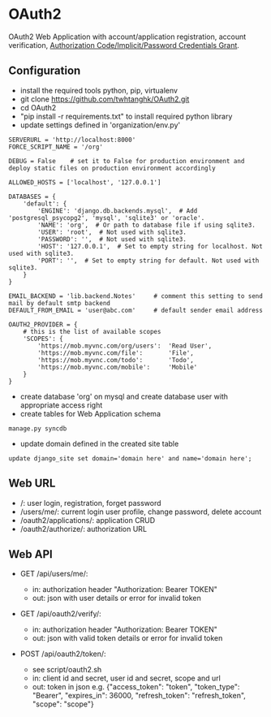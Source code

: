 # OAuth2
OAuth2 Web Application with account/application registration, account verification, [Authorization Code/Implicit/Password Credentials Grant](http://tools.ietf.org/html/rfc6749).

## Configuration
*   install the required tools python, pip, virtualenv
*	git clone https://github.com/twhtanghk/OAuth2.git
*   cd OAuth2
*   "pip install -r requirements.txt" to install required python library
*	update settings defined in 'organization/env.py'
```
SERVERURL = 'http://localhost:8000'
FORCE_SCRIPT_NAME = '/org'

DEBUG = False    # set it to False for production environment and deploy static files on production environment accordingly

ALLOWED_HOSTS = ['localhost', '127.0.0.1']

DATABASES = {
    'default': {
        'ENGINE': 'django.db.backends.mysql',  # Add 'postgresql_psycopg2', 'mysql', 'sqlite3' or 'oracle'.
        'NAME': 'org',  # Or path to database file if using sqlite3.
        'USER': 'root',  # Not used with sqlite3.
        'PASSWORD': '',  # Not used with sqlite3.
        'HOST': '127.0.0.1',  # Set to empty string for localhost. Not used with sqlite3.
        'PORT': '',  # Set to empty string for default. Not used with sqlite3.
    }
}

EMAIL_BACKEND = 'lib.backend.Notes'     # comment this setting to send mail by default smtp backend
DEFAULT_FROM_EMAIL = 'user@abc.com'     # default sender email address

OAUTH2_PROVIDER = {
    # this is the list of available scopes
    'SCOPES': {
        'https://mob.myvnc.com/org/users':  'Read User',
        'https://mob.myvnc.com/file':       'File',
        'https://mob.myvnc.com/todo':       'Todo',
        'https://mob.myvnc.com/mobile':     'Mobile'
    }
}
```
*	create database 'org' on mysql and create database user with appropriate access right
*	create tables for Web Application schema
```
manage.py syncdb
```
*	update domain defined in the created site table
```
update django_site set domain='domain here' and name='domain here';
``` 

## Web URL
* /:	user login, registration, forget password
* /users/me/: current login user profile, change password, delete account
* /oauth2/applications/: application CRUD
* /oauth2/authorize/: authorization URL

## Web API
* GET /api/users/me/: 
	*	in: authorization header "Authorization: Bearer TOKEN"
	*	out: json with user details or error for invalid token

* GET /api/oauth2/verify/:
	*	in: authorization header "Authorization: Bearer TOKEN"
	*	out: json with valid token details or error for invalid token
	
* POST /api/oauth2/token/:
	*	see script/oauth2.sh
	*	in: client id and secret, user id and secret, scope and url
	*	out: token in json e.g. {"access_token": "token", "token_type": "Bearer", "expires_in": 36000, "refresh_token": "refresh_token", "scope": "scope"}